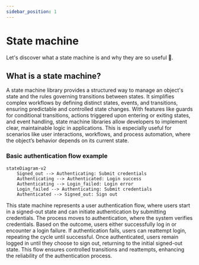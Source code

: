 ```yaml
---
sidebar_position: 1
---
```


# State machine

Let's discover what a state machine is and why they are so useful 🚀.

## What is a state machine?

A state machine library provides a structured way to manage an object's state and the rules governing transitions between states. It simplifies complex workflows by defining distinct states, events, and transitions, ensuring predictable and controlled state changes. With features like guards for conditional transitions, actions triggered upon entering or exiting states, and event handling, state machine libraries allow developers to implement clear, maintainable logic in applications. This is especially useful for scenarios like user interactions, workflows, and process automation, where the object’s behavior depends on its current state.

### Basic authentication flow example

<div style={{ textAlign: "center" }}>

```mermaid
stateDiagram-v2
    Signed_out --> Authenticating: Submit credentials
    Authenticating --> Authenticated: Login success
    Authenticating --> Login_failed: Login error
    Login_failed --> Authenticating: Submit credentials
    Authenticated --> Signed_out: Sign out
```

</div>

This state machine represents a user authentication flow, where users start in a signed-out state and can initiate authentication by submitting credentials. The process moves to authentication, where the system verifies credentials. Based on the outcome, users either successfully log in or encounter a login failure. If authentication fails, users can reattempt login, repeating the cycle until successful. Once authenticated, users remain logged in until they choose to sign out, returning to the initial signed-out state. This flow ensures controlled transitions and reattempts, enhancing the reliability of the authentication process.
